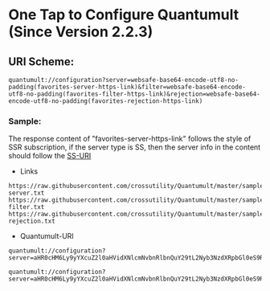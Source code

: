 # One Tap to Configure Quantumult (Since Version 2.2.3)

## URI Scheme:

```
quantumult://configuration?server=websafe-base64-encode-utf8-no-padding(favorites-server-https-link)&filter=websafe-base64-encode-utf8-no-padding(favorites-filter-https-link)&rejection=websafe-base64-encode-utf8-no-padding(favorites-rejection-https-link)
```

### Sample:

The response content of "favorites-server-https-link" follows the style of SSR subscription, if the server type is SS, then the server info in the content should follow the [SS-URI](https://shadowsocks.org/en/spec/SIP002-URI-Scheme.html) 

- Links
```
https://raw.githubusercontent.com/crossutility/Quantumult/master/samples/quantumult-server.txt
https://raw.githubusercontent.com/crossutility/Quantumult/master/samples/quantumult-filter.txt
https://raw.githubusercontent.com/crossutility/Quantumult/master/samples/quantumult-rejection.txt
```

- Quantumult-URI
```
quantumult://configuration?server=aHR0cHM6Ly9yYXcuZ2l0aHVidXNlcmNvbnRlbnQuY29tL2Nyb3NzdXRpbGl0eS9RdWFudHVtdWx0L21hc3Rlci9zYW1wbGVzL3F1YW50dW11bHQtc2VydmVyLnR4dA&filter=aHR0cHM6Ly9yYXcuZ2l0aHVidXNlcmNvbnRlbnQuY29tL2Nyb3NzdXRpbGl0eS9RdWFudHVtdWx0L21hc3Rlci9zYW1wbGVzL3F1YW50dW11bHQtZmlsdGVyLnR4dA&rejection=aHR0cHM6Ly9yYXcuZ2l0aHVidXNlcmNvbnRlbnQuY29tL2Nyb3NzdXRpbGl0eS9RdWFudHVtdWx0L21hc3Rlci9zYW1wbGVzL3F1YW50dW11bHQtcmVqZWN0aW9uLnR4dA
```
```    
quantumult://configuration?server=aHR0cHM6Ly9yYXcuZ2l0aHVidXNlcmNvbnRlbnQuY29tL2Nyb3NzdXRpbGl0eS9RdWFudHVtdWx0L21hc3Rlci9zYW1wbGVzL3F1YW50dW11bHQtc2VydmVyLnR4dA
```

